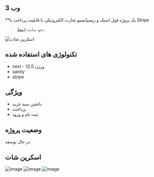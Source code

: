 ## وب 3
**یک پروژه فول استک و ریسپانسیو تجارت الکترونیکی با قابلیت پرداخت با Stripe 

> دمو سایت [_اینجا_](https://ecommerce-application-nine.vercel.app/).


![اسکرین شات](https://i.ibb.co/DVF4tNW/image.png)



## تکنولوژی های استفاده شده

- next - ورژن 12.0
- sanity
- stripe

## ویژگی 

- داشتن سبد خرید
- پرداخت 
- ثبت نام و ورود




## وضعیت پروژه
در حال توسعه


## اسکرین شات


![image](https://user-images.githubusercontent.com/70088342/160780381-7c947640-422e-4729-abae-21911e9bc716.png)
![image](https://user-images.githubusercontent.com/70088342/160780549-111ed048-cd4b-4740-b2fd-2c6fc3520c52.png)
![image](https://user-images.githubusercontent.com/70088342/160780884-22d6025e-9b7d-4493-8136-b3dfbf00a32f.png)
